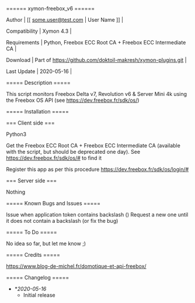 ====== xymon-freebox_v6 ======

 Author | [[ some.user@test.com | User Name ]] |

 Compatibility | Xymon 4.3 |

 Requirements | Python, Freebox ECC Root CA + Freebox ECC Intermediate CA |

 Download | Part of https://github.com/doktoil-makresh/xymon-plugins.git |

 Last Update | 2020-05-16 |

===== Description =====

This script monitors Freebox Delta v7, Revolution v6 & Server Mini 4k using the Freebox OS API (see https://dev.freebox.fr/sdk/os/)

===== Installation =====

=== Client side ===

Python3

Get the Freebox ECC Root CA + Freebox ECC Intermediate CA (available with the script, but should be deprecated one day). See https://dev.freebox.fr/sdk/os/# to find it

Register this app as per this procedure https://dev.freebox.fr/sdk/os/login/#

=== Server side ===

Nothing

===== Known  Bugs and Issues =====

Issue when application token contains backslash (\)
Request a new one until it does not contain a backslash (or fix the bug)

===== To Do =====

No idea so far, but let me know ;)

===== Credits =====

https://www.blog-de-michel.fr/domotique-et-api-freebox/

===== Changelog =====

  * **2020-05-16*
    * Initial release

